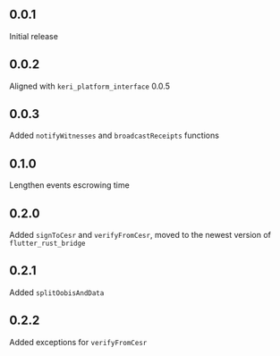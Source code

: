 ## 0.0.1

Initial release

## 0.0.2

Aligned with `keri_platform_interface` 0.0.5

## 0.0.3

Added `notifyWitnesses` and `broadcastReceipts` functions

## 0.1.0

Lengthen events escrowing time

## 0.2.0
Added `signToCesr` and `verifyFromCesr`, moved to the newest version of `flutter_rust_bridge`

## 0.2.1
Added `splitOobisAndData`

## 0.2.2
Added exceptions for `verifyFromCesr`
